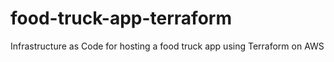 # food-truck-app-terraform
Infrastructure as Code for hosting a food truck app using Terraform on AWS
